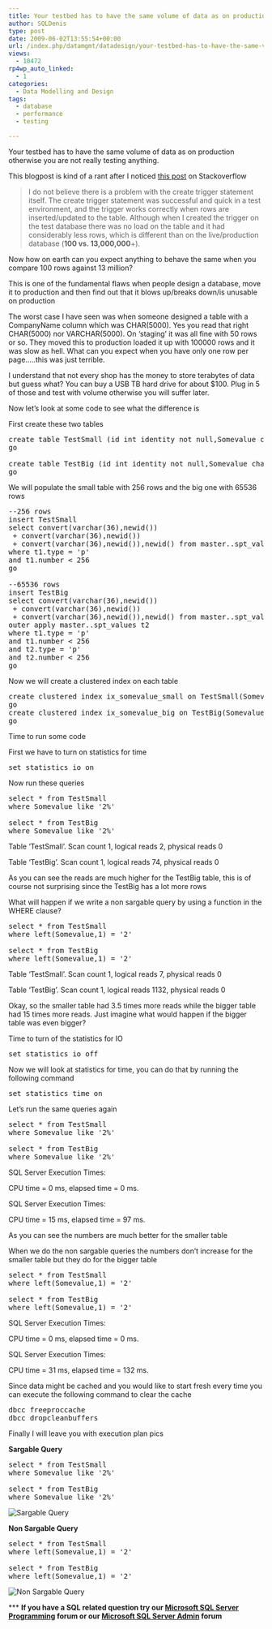 ```yaml
---
title: Your testbed has to have the same volume of data as on production in order to simulate normal usage
author: SQLDenis
type: post
date: 2009-06-02T13:55:54+00:00
url: /index.php/datamgmt/datadesign/your-testbed-has-to-have-the-same-volume/
views:
  - 10472
rp4wp_auto_linked:
  - 1
categories:
  - Data Modelling and Design
tags:
  - database
  - performance
  - testing

---
```

Your testbed has to have the same volume of data as on production otherwise you are not really testing anything.

This blogpost is kind of a rant after I noticed [this post][1] on Stackoverflow

> I do not believe there is a problem with the create trigger statement itself. The create trigger statement was successful and quick in a test environment, and the trigger works correctly when rows are inserted/updated to the table. Although when I created the trigger on the test database there was no load on the table and it had considerably less rows, which is different than on the live/production database (**100 vs. 13,000,000**+).

Now how on earth can you expect anything to behave the same when you compare 100 rows against 13 million?
  
This is one of the fundamental flaws when people design a database, move it to production and then find out that it blows up/breaks down/is unusable on production

The worst case I have seen was when someone designed a table with a CompanyName column which was CHAR(5000). Yes you read that right CHAR(5000) nor VARCHAR(5000). On &#8216;staging&#8217; it was all fine with 50 rows or so. They moved this to production loaded it up with 100000 rows and it was slow as hell. What can you expect when you have only one row per page&#8230;..this was just terrible.

I understand that not every shop has the money to store terabytes of data but guess what? You can buy a USB TB hard drive for about $100. Plug in 5 of those and test with volume otherwise you will suffer later.

Now let&#8217;s look at some code to see what the difference is

First create these two tables

<pre>create table TestSmall (id int identity not null,Somevalue char(108),SomeValue2 uniqueidentifier)
go

create table TestBig (id int identity not null,Somevalue char(108),SomeValue2 uniqueidentifier)
go</pre>

We will populate the small table with 256 rows and the big one with 65536 rows

<pre>--256 rows
insert TestSmall
select convert(varchar(36),newid())
 + convert(varchar(36),newid())
 + convert(varchar(36),newid()),newid() from master..spt_values t1
where t1.type = 'p'
and t1.number < 256
go

--65536 rows
insert TestBig
select convert(varchar(36),newid())
 + convert(varchar(36),newid())
 + convert(varchar(36),newid()),newid() from master..spt_values t1
outer apply master..spt_values t2
where t1.type = 'p'
and t1.number < 256
and t2.type = 'p'
and t2.number < 256
go</pre>

Now we will create a clustered index on each table

<pre>create clustered index ix_somevalue_small on TestSmall(Somevalue)
go
create clustered index ix_somevalue_big on TestBig(Somevalue)
go</pre>

Time to run some code
  
First we have to turn on statistics for time

<pre>set statistics io on</pre>

Now run these queries

<pre>select * from TestSmall
where Somevalue like '2%'

select * from TestBig
where Somevalue like '2%'</pre>

Table &#8216;TestSmall&#8217;. Scan count 1, logical reads 2, physical reads 0
  
Table &#8216;TestBig&#8217;. Scan count 1, logical reads 74, physical reads 0

As you can see the reads are much higher for the TestBig table, this is of course not surprising since the TestBig has a lot more rows

What will happen if we write a non sargable query by using a function in the WHERE clause?

<pre>select * from TestSmall
where left(Somevalue,1) = '2'

select * from TestBig
where left(Somevalue,1) = '2'</pre>

Table &#8216;TestSmall&#8217;. Scan count 1, logical reads 7, physical reads 0
  
Table &#8216;TestBig&#8217;. Scan count 1, logical reads 1132, physical reads 0

Okay, so the smaller table had 3.5 times more reads while the bigger table had 15 times more reads. Just imagine what would happen if the bigger table was even bigger?

Time to turn of the statistics for IO

<pre>set statistics io off</pre>

Now we will look at statistics for time, you can do that by running the following command

<pre>set statistics time on</pre>

Let&#8217;s run the same queries again

<pre>select * from TestSmall
where Somevalue like '2%'

select * from TestBig
where Somevalue like '2%'</pre>

SQL Server Execution Times:
     
CPU time = 0 ms, elapsed time = 0 ms.

SQL Server Execution Times:
     
CPU time = 15 ms, elapsed time = 97 ms.

As you can see the numbers are much better for the smaller table
  
When we do the non sargable queries the numbers don&#8217;t increase for the smaller table but they do for the bigger table

<pre>select * from TestSmall
where left(Somevalue,1) = '2'

select * from TestBig
where left(Somevalue,1) = '2'</pre>

SQL Server Execution Times:
     
CPU time = 0 ms, elapsed time = 0 ms.

SQL Server Execution Times:
     
CPU time = 31 ms, elapsed time = 132 ms.

Since data might be cached and you would like to start fresh every time you can execute the following command to clear the cache

<pre>dbcc freeproccache
dbcc dropcleanbuffers</pre>

Finally I will leave you with execution plan pics

**Sargable Query**

<pre>select * from TestSmall
where Somevalue like '2%'

select * from TestBig
where Somevalue like '2%'</pre>

![Sargable Query][2]

**Non Sargable Query**

<pre>select * from TestSmall
where left(Somevalue,1) = '2'

select * from TestBig
where left(Somevalue,1) = '2'</pre>

![Non Sargable Query][3]



\*** **If you have a SQL related question try our [Microsoft SQL Server Programming][4] forum or our [Microsoft SQL Server Admin][5] forum**<ins></ins>

 [1]: http://stackoverflow.com/questions/230642/create-trigger-is-taking-more-than-30-minutes-on-sql-server-2005/939616#939616
 [2]: http://imgur.com/9qRfI.png
 [3]: http://imgur.com/mHaI0.png
 [4]: http://forum.lessthandot.com/viewforum.php?f=17
 [5]: http://forum.lessthandot.com/viewforum.php?f=22